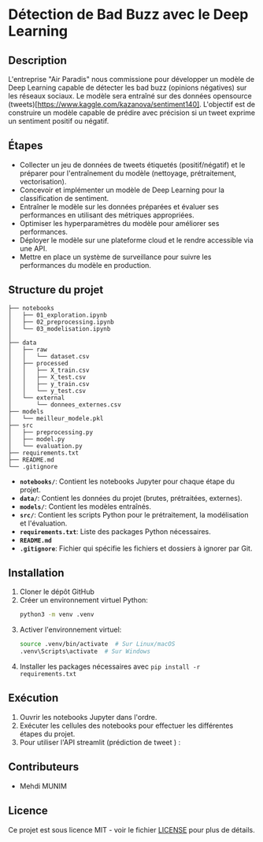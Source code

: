 # Détection de Bad Buzz avec le Deep Learning

## Description

L'entreprise "Air Paradis" nous commissione pour développer un modèle de Deep Learning capable de détecter les bad buzz (opinions négatives) sur les réseaux sociaux. Le modèle sera entraîné sur des données opensource (tweets)[https://www.kaggle.com/kazanova/sentiment140]. L'objectif est de construire un modèle capable de prédire avec précision si un tweet exprime un sentiment positif ou négatif.

## Étapes

-  Collecter un jeu de données de tweets étiquetés (positif/négatif) et le préparer pour l'entraînement du modèle (nettoyage, prétraitement, vectorisation).
- Concevoir et implémenter un modèle de Deep Learning pour la classification de sentiment.
- Entraîner le modèle sur les données préparées et évaluer ses performances en utilisant des métriques appropriées.
- Optimiser les hyperparamètres du modèle pour améliorer ses performances.
- Déployer le modèle sur une plateforme cloud et le rendre accessible via une API.
- Mettre en place un système de surveillance pour suivre les performances du modèle en production.

## Structure du projet

```
├── notebooks
│   ├── 01_exploration.ipynb
│   ├── 02_preprocessing.ipynb
│   └── 03_modelisation.ipynb
│
├── data
│   ├── raw
│   │   └── dataset.csv
│   ├── processed
│   │   ├── X_train.csv
│   │   ├── X_test.csv
│   │   ├── y_train.csv
│   │   └── y_test.csv
│   └── external
│       └── donnees_externes.csv
├── models
│   └── meilleur_modele.pkl
├── src
│   ├── preprocessing.py
│   ├── model.py
│   └── evaluation.py
├── requirements.txt
├── README.md
└── .gitignore
```

- **`notebooks/`**: Contient les notebooks Jupyter pour chaque étape du projet.
- **`data/`**: Contient les données du projet (brutes, prétraitées, externes).
- **`models/`**: Contient les modèles entraînés.
- **`src/`**: Contient les scripts Python pour le prétraitement, la modélisation et l'évaluation.
- **`requirements.txt`**: Liste des packages Python nécessaires.
- **`README.md`**
- **`.gitignore`**: Fichier qui spécifie les fichiers et dossiers à ignorer par Git.

## Installation

1. Cloner le dépôt GitHub
2. Créer un environnement virtuel Python:
   ```bash
   python3 -m venv .venv
   ```
3. Activer l'environnement virtuel:
   ```bash
   source .venv/bin/activate  # Sur Linux/macOS
   .venv\Scripts\activate  # Sur Windows
   ```
4. Installer les packages nécessaires avec `pip install -r requirements.txt`

## Exécution

1.  Ouvrir les notebooks Jupyter dans l'ordre.
2.  Exécuter les cellules des notebooks pour effectuer les différentes étapes du projet.
3.  Pour utiliser l'API streamlit (prédiction de tweet ) : 

## Contributeurs

- Mehdi MUNIM

## Licence

Ce projet est sous licence MIT - voir le fichier [LICENSE](LICENSE) pour plus de détails.
